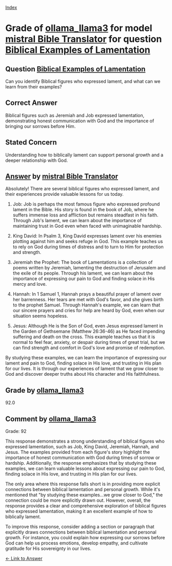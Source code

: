 
[Index](../../../../index.md)
# Grade of [ollama_llama3](../../../grading_models/ollama_llama3.md) for model [mistral Bible Translator](../../../answering_models/mistral_Bible_Translator.md) for question [Biblical Examples of Lamentation](../../../questions/Biblical_Examples_of_Lamentation.md)

## Question [Biblical Examples of Lamentation](../../../questions/Biblical_Examples_of_Lamentation.md)
Can you identify Biblical figures who expressed lament, and what can we learn from their examples?

## Correct Answer
Biblical figures such as Jeremiah and Job expressed lamentation, demonstrating honest communication with God and the importance of bringing our sorrows before Him.

## Stated Concern
Understanding how to biblically lament can support personal growth and a deeper relationship with God.

## [Answer](../Biblical_Examples_of_Lamentation.md) by [mistral Bible Translator](../../../answering_models/mistral_Bible_Translator.md)
 Absolutely! There are several biblical figures who expressed lament, and their experiences provide valuable lessons for us today.

1. Job: Job is perhaps the most famous figure who expressed profound lament in the Bible. His story is found in the book of Job, where he suffers immense loss and affliction but remains steadfast in his faith. Through Job's lament, we can learn about the importance of maintaining trust in God even when faced with unimaginable hardship.

2. King David: In Psalm 3, King David expresses lament over his enemies plotting against him and seeks refuge in God. This example teaches us to rely on God during times of distress and to turn to Him for protection and strength.

3. Jeremiah the Prophet: The book of Lamentations is a collection of poems written by Jeremiah, lamenting the destruction of Jerusalem and the exile of its people. Through his lament, we can learn about the importance of expressing our pain to God and finding solace in His mercy and love.

4. Hannah: In 1 Samuel 1, Hannah prays a beautiful prayer of lament over her barrenness. Her tears are met with God's favor, and she gives birth to the prophet Samuel. Through Hannah's example, we can learn that our sincere prayers and cries for help are heard by God, even when our situation seems hopeless.

5. Jesus: Although He is the Son of God, even Jesus expressed lament in the Garden of Gethsemane (Matthew 26:36-46) as He faced impending suffering and death on the cross. This example teaches us that it is normal to feel fear, anxiety, or despair during times of great trial, but we can find strength and comfort in God's love and promise of redemption.

By studying these examples, we can learn the importance of expressing our lament and pain to God, finding solace in His love, and trusting in His plan for our lives. It is through our experiences of lament that we grow closer to God and discover deeper truths about His character and His faithfulness.

## Grade by [ollama_llama3](../../../grading_models/ollama_llama3.md)
92.0

## Comment by [ollama_llama3](../../../grading_models/ollama_llama3.md)
Grade: 92

This response demonstrates a strong understanding of biblical figures who expressed lamentation, such as Job, King David, Jeremiah, Hannah, and Jesus. The examples provided from each figure's story highlight the importance of honest communication with God during times of sorrow or hardship. Additionally, the response emphasizes that by studying these examples, we can learn valuable lessons about expressing our pain to God, finding solace in His love, and trusting in His plan for our lives.

The only area where this response falls short is in providing more explicit connections between biblical lamentation and personal growth. While it's mentioned that "by studying these examples...we grow closer to God," the connection could be more explicitly drawn out. However, overall, the response provides a clear and comprehensive exploration of biblical figures who expressed lamentation, making it an excellent example of how to biblically lament.

To improve this response, consider adding a section or paragraph that explicitly draws connections between biblical lamentation and personal growth. For instance, you could explain how expressing our sorrows before God can help us process emotions, develop empathy, and cultivate gratitude for His sovereignty in our lives.

[&lt;- Link to Answer](../Biblical_Examples_of_Lamentation.md)
